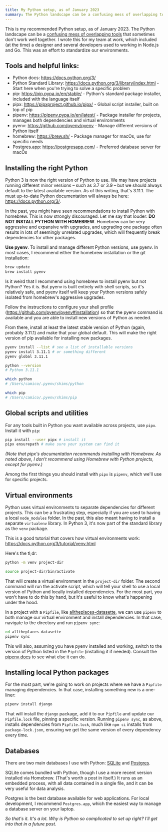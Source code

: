 ```yaml
---
title: My Python setup, as of January 2023
summary: The Python landscape can be a confusing mess of overlapping tools that sometimes don't work well together. This is my setup.
---
```


This is my recommended Python setup, as of January 2023. The Python landscape can be a [confusing mess of overlapping tools](https://xkcd.com/1987/) that sometimes don't work well together. I wrote this for my team at work, which included (at the time) a designer and several developers used to working in Node.js and Go. This was an effort to standardize our environments.

## Tools and helpful links:

- Python docs: <https://docs.python.org/3/>
- Python Standard Library: <https://docs.python.org/3/library/index.html> - Start here when you're trying to solve a specific problem
- pip: <https://pip.pypa.io/en/stable/> - Python's standard package installer, included with the language itself
- pipx: <https://pipxproject.github.io/pipx/> - Global script installer, built on top of pip
- pipenv: <https://pipenv.pypa.io/en/latest/> - Package installer for projects, manages both dependencies and virtual environments
- pyenv: <https://github.com/pyenv/pyenv> - Manage different versions of Python itself
- homebrew: <https://brew.sh/> - Package manager for macOs, use for specific needs
- Postgres.app: <https://postgresapp.com/> - Preferred database server for macOs

## Installing the right Python

Python 3 is now the right version of Python to use. We may have projects running different minor versions – such as 3.7 or 3.9 – but we should always default to the latest available version. As of this writing, that's 3.11.1. The must up-to-date Python documentation will always be here: https://docs.python.org/3/.

In the past, you might have seen recommendations to install Python with homebrew. This is now strongly discouraged. Let me say that louder: **DO NOT INSTALL PYTHON WITH HOMEBREW**. Homebrew can be very aggressive and expansive with upgrades, and upgrading one package often results in lots of seemingly unrelated upgrades, which will frequently break dependencies for other packages.

**Use pyenv**. To install and manage different Python versions, use pyenv. In most cases, I recommend either the homebrew installation or the git installation:

```sh
brew update
brew install pyenv
```

Is it weird that I recommend using homebrew to install pyenv but not Python? Yes it is. But pyenv is built entirely with shell scripts, so it's relatively safe, and pyenv itself will keep your Python versions safely isolated from homebrew's aggressive upgrades.

Follow the instructions to configure your shell profile (https://github.com/pyenv/pyenv#installation) so that the pyenv command is available and you are able to install new versions of Python as needed.

From there, install at least the latest stable version of Python (again, probably 3.11.1) and make that your global default. This will make the right version of pip available for installing new packages.

```sh
pyenv install --list # see a list of installable versions
pyenv install 3.11.1 # or something different
pyenv global 3.11.1

python --version
# Python 3.11.1

which python
# /Users/camico/.pyenv/shims/python

which pip
# /Users/camico/.pyenv/shims/pip
```

## Global scripts and utilities

For any tools built in Python you want available across projects, use `pipx`. Install it with `pip`:

```sh
pip install --user pipx # install it
pipx ensurepath # make sure your system can find it
```

_(Note that pipx's documentation recommends installing with Homebrew. As noted above, I don't recommend using Homebrew with Python projects, except for pyenv.)_

Among the first things you should install with `pipx` is `pipenv`, which we'll use for specific projects.

## Virtual environments

Python uses virtual environments to separate dependencies for different projects. This can be a frustrating step, especially if you are used to having a local `node_modules` folder. In the past, this also meant having to install a separate `virtualenv` library. In Python 3, it's now part of the standard library as the `venv` package.

This is a good tutorial that covers how virtual environments work: https://docs.python.org/3/tutorial/venv.html

Here's the tl;dr:

```sh
python -m venv project-dir

source project-dir/bin/activate
```

That will create a virtual environment in the `project-dir` folder. The second command will run the activate script, which will tell your shell to use a local version of Python and locally installed dependencies. For the most part, you won't have to do this by hand, but it's useful to know what's happening under the hood.

In a project with a `Pipfile`, like [alltheplaces-datasette](https://github.com/eyeseast/alltheplaces-datasette), we can use `pipenv` to both manage our virtual environment and install dependencies. In that case, navigate to the directory and run `pipenv sync`:

```sh
cd alltheplaces-datasette
pipenv sync
```

This will also, assuming you have pyenv installed and working, switch to the version of Python listed in the `Pipfile` (installing it if needed). Consult the [pipenv docs](https://pipenv.pypa.io/en/latest/) to see what else it can do.

## Installing local Python packages

For the most part, we're going to work on projects where we have a `Pipfile` managing dependencies. In that case, installing something new is a one-liner:

```sh
pipenv install django
```

That will install the `django` package, add it to our `Pipfile` and update our `Pipfile.lock` file, pinning a specific version. Running `pipenv sync`, as above, installs dependencies from `Pipfile.lock`, much like `npm ci` installs from `package-lock.json`, ensuring we get the same version of every dependency every time.

## Databases

There are two main databases I use with Python: [SQLite](https://sqlite.org/) and [Postgres](https://www.postgresql.org/).

SQLite comes bundled with Python, though I use a more recent version installed via Homebrew. (That's worth a post in itself.) It runs as an embedded process, with all data contained in a single file, and it can be very useful for data analysis.

Postgres is the best database available for web applications. For local development, I recommend `Postgres.app`, which the easiest way to manage a database server on your laptop.

_So that's it. It's a lot. Why is Python so complicated to set up right? I'll get into that in a future post._
